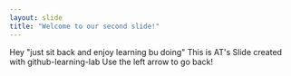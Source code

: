 ```yaml
---
layout: slide
title: "Welcome to our second slide!"
---
```

Hey "just sit back and enjoy learning bu doing"
This is AT's Slide created with github-learning-lab 
Use the left arrow to go back!
